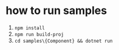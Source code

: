 # how to run samples

1. `npm install`
2. `npm run build-proj`
3. `cd samples\{Component} && dotnet run`

